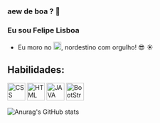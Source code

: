 ### aew de boa ? 👋

### Eu sou Felipe Lisboa
- Eu moro no <img src="https://user-images.githubusercontent.com/53651862/123627276-2cdd0980-d7e8-11eb-971a-4d2a0248b009.png" alt="CSS" width="18" height="18" style="max-width:100%;"></img>, nordestino com orgulho! 😎 :sunny:

## Habilidades:
<p>
<!--CSS-->
<img src="https://cdn.jsdelivr.net/gh/devicons/devicon/icons/css3/css3-original.svg" alt="CSS" width="40" height="40" style="max-width:100%;"></img>
<!--HTML-->
<img src="https://cdn.jsdelivr.net/gh/devicons/devicon/icons/html5/html5-original.svg" alt="HTML" width="40" height="40" style="max-width:100%;"></img>
<!--JAVA SCRIPT-->
<img src="https://cdn.jsdelivr.net/gh/devicons/devicon/icons/javascript/javascript-original.svg" alt="JAVA SCRIPT" width="40" height="40" style="max-width:100%;"></img>
<!--Bootstrap-->
<img src="https://cdn.jsdelivr.net/gh/devicons/devicon/icons/bootstrap/bootstrap-plain.svg" alt="BootStrap" width="40" height="40" style="max-width:100%;"></img>
</p>

![Anurag's GitHub stats](https://github-readme-stats.vercel.app/api?username=FelipeDeBOa&show_icons=true&theme=dark)


<!--
**FelipeDeBoa/FelipeDeBoa** is a ✨ _special_ ✨ repository because its `README.md` (this file) appears on your GitHub profile.

Here are some ideas to get you started:

- 🔭 I’m currently working on ...
- 🌱 I’m currently learning ...
- 👯 I’m looking to collaborate on ...
- 🤔 I’m looking for help with ...
- 💬 Ask me about ...
- 📫 How to reach me: ...
- 😄 Pronouns: ...
- ⚡ Fun fact: ...
-->
